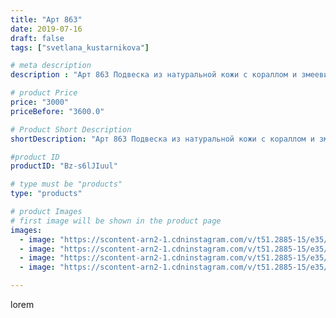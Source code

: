 ```yaml
---
title: "Арт 863"
date: 2019-07-16
draft: false
tags: ["svetlana_kustarnikova"]

# meta description
description : "Арт 863 Подвеска из натуральной кожи с кораллом и змеевиком."

# product Price
price: "3000"
priceBefore: "3600.0"

# Product Short Description
shortDescription: "Арт 863 Подвеска из натуральной кожи с кораллом и змеевиком."

#product ID
productID: "Bz-s6lJIuul"

# type must be "products"
type: "products"

# product Images
# first image will be shown in the product page
images:
  - image: "https://scontent-arn2-1.cdninstagram.com/v/t51.2885-15/e35/p1080x1080/65681280_366289857408131_3886038855195446195_n.jpg?tp=1&_nc_ht=scontent-arn2-1.cdninstagram.com&_nc_cat=111&_nc_ohc=OSKjF2lMi8MAX-o-UfF&ccb=7-4&oh=0c37f96670d3ac5712ae0d93ca247115&oe=60843B4F&ig_cache_key=MjA4OTMwNDgwOTg4Mzc2ODM3Mg%3D%3D.2-ccb7-4"
  - image: "https://scontent-arn2-1.cdninstagram.com/v/t51.2885-15/e35/p1080x1080/62519673_240500196908857_1353633901031014402_n.jpg?tp=1&_nc_ht=scontent-arn2-1.cdninstagram.com&_nc_cat=101&_nc_ohc=YKXdfJuDMpwAX_Na2CF&ccb=7-4&oh=17df84773f012574c58bb8ddf6215dc4&oe=60842A1D&ig_cache_key=MjA4OTMwNDgwOTg3NTI5NDg2MA%3D%3D.2-ccb7-4"
  - image: "https://scontent-arn2-1.cdninstagram.com/v/t51.2885-15/e35/p1080x1080/66277004_467358540745641_6819166090083483516_n.jpg?tp=1&_nc_ht=scontent-arn2-1.cdninstagram.com&_nc_cat=109&_nc_ohc=flGg2wVfn5kAX-FClDe&ccb=7-4&oh=16a04c78c7c9f46ce21dec63b6cd06be&oe=6082BF74&ig_cache_key=MjA4OTMwNDgwOTg4MzY4NTYyMw%3D%3D.2-ccb7-4"
  - image: "https://scontent-arn2-1.cdninstagram.com/v/t51.2885-15/e35/p1080x1080/66230261_138546784014935_7126710694989744673_n.jpg?tp=1&_nc_ht=scontent-arn2-1.cdninstagram.com&_nc_cat=111&_nc_ohc=iuiiL0OPQAMAX_DdsTP&ccb=7-4&oh=92a02d00154d36021c1aa33d5172135b&oe=6082740E&ig_cache_key=MjA4OTMwNDgwOTg5MTk1OTYxMw%3D%3D.2-ccb7-4"

---
```

lorem
